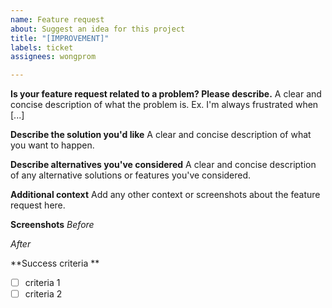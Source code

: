 ```yaml
---
name: Feature request
about: Suggest an idea for this project
title: "[IMPROVEMENT]"
labels: ticket
assignees: wongprom

---
```


**Is your feature request related to a problem? Please describe.**
A clear and concise description of what the problem is. Ex. I'm always frustrated when [...]

**Describe the solution you'd like**
A clear and concise description of what you want to happen.

**Describe alternatives you've considered**
A clear and concise description of any alternative solutions or features you've considered.

**Additional context**
Add any other context or screenshots about the feature request here.

**Screenshots**
_Before_

_After_


**Success criteria **
- [ ] criteria 1
- [ ] criteria 2
